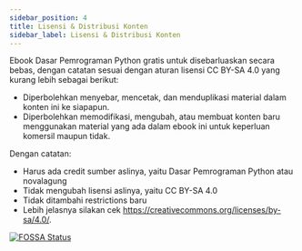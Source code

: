```yaml
---
sidebar_position: 4
title: Lisensi & Distribusi Konten
sidebar_label: Lisensi & Distribusi Konten
---
```


Ebook Dasar Pemrograman Python gratis untuk disebarluaskan secara bebas, dengan catatan sesuai dengan aturan lisensi CC BY-SA 4.0 yang kurang lebih sebagai berikut:

- Diperbolehkan menyebar, mencetak, dan menduplikasi material dalam konten ini ke siapapun.
- Diperbolehkan memodifikasi, mengubah, atau membuat konten baru menggunakan material yang ada dalam ebook ini untuk keperluan komersil maupun tidak.

Dengan catatan:

- Harus ada credit sumber aslinya, yaitu Dasar Pemrograman Python atau novalagung
- Tidak mengubah lisensi aslinya, yaitu CC BY-SA 4.0
- Tidak ditambahi restrictions baru
- Lebih jelasnya silakan cek https://creativecommons.org/licenses/by-sa/4.0/.

[![FOSSA Status](https://app.fossa.io/api/projects/git%2Bgithub.com%2Fnovalagung%2Fdasarpemrogramanpython.svg?type=large)](https://app.fossa.io/projects/git%2Bgithub.com%2Fnovalagung%2Fdasarpemrogramanpython?ref=badge_large)
